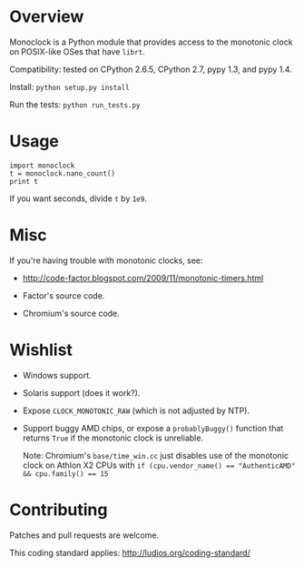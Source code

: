 Overview
========

Monoclock is a Python module that provides access to the
monotonic clock on POSIX-like OSes that have `librt`.

Compatibility: tested on CPython 2.6.5, CPython 2.7, pypy 1.3,
and pypy 1.4.

Install: `python setup.py install`

Run the tests: `python run_tests.py`



Usage
=====

```
import monoclock
t = monoclock.nano_count()
print t
```

If you want seconds, divide `t` by `1e9`.



Misc
====

If you're having trouble with monotonic clocks, see:

*	http://code-factor.blogspot.com/2009/11/monotonic-timers.html

*	Factor's source code.

*	Chromium's source code.



Wishlist
========
*	Windows support.

*	Solaris support (does it work?).

*	Expose `CLOCK_MONOTONIC_RAW` (which is not adjusted by NTP).

*	Support buggy AMD chips, or expose a `probablyBuggy()`
	function that returns `True` if the monotonic clock is
	unreliable.

	Note: Chromium's `base/time_win.cc` just disables use of the
	monotonic clock on Athlon X2 CPUs with
	`if (cpu.vendor_name() == "AuthenticAMD" && cpu.family() == 15`



Contributing
============

Patches and pull requests are welcome.

This coding standard applies: http://ludios.org/coding-standard/
